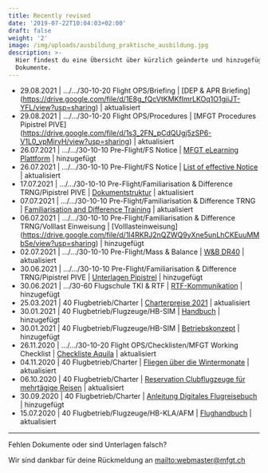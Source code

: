 ```yaml
---
title: Recently revised
date: '2019-07-22T10:04:03+02:00'
draft: false
weight: '2'
image: /img/uploads/ausbildung_praktische_ausbildung.jpg
description: >-
  Hier findest du eine Übersicht über kürzlich geänderte und hinzugefügte
  Dokumente.
---
```

* 29.08.2021 | .../.../30-10-20 Flight OPS/Briefing | [DEP & APR Briefing] (https://drive.google.com/file/d/1E8g_fQcVtKMKfImrLKOq1O1gjiJT-YFL/view?usp=sharing) | aktualisiert
* 29.08.2021 | .../.../30-10-20 Flight OPS/Procedures | [MFGT Procedures Pipistrel PIVE] (https://drive.google.com/file/d/1s3_2FN_pCdQUgj5zSP6-V1L0_vpMirvH/view?usp=sharing) | aktualisiert
* 26.07.2021 | .../.../30-10-10 Pre-Flight/FS Notice | [MFGT eLearning Plattform](https://drive.google.com/file/d/1w-NlEoa8HkYLbBdloShdrlpFPpq8eGKw/view?usp=sharing) | hinzugefügt
* 26.07.2021 | .../.../30-10-10 Pre-Flight/FS Notice | [List of effective Notice](https://drive.google.com/file/d/1tVSvQNFSVGfpGLmCCFc6RFrzdSAO_4RI/view?usp=sharing) | aktualisiert
* 17.07.2021 | .../.../30-10-10 Pre-Flight/Familiarisation & Difference TRNG/Pipistrel PIVE | [Dokumentstruktur](https://drive.google.com/drive/folders/1pU0ddjTRmQUX7f2CCeyTC-X5BlE_QUYY) | aktualisiert
* 07.07.2021 | .../.../30-10-10 Pre-Flight/Familiarisation & Difference TRNG | [Familiarisation and Difference Training](https://drive.google.com/file/d/1vdwqTvfX290SYWCNW-PJRjaLL_vrTIRE/view?usp=sharing) | aktualisiert
* 06.07.2021 | .../.../30-10-10 Pre-Flight/Familiarisation & Difference TRNG/Volllast Einweisung | [Volllasteinweisung] (https://drive.google.com/file/d/1l4RKRJ2nQZWQ9yXne5unLhCKEuuMMbSe/view?usp=sharing) | hinzugefügt
* 02.07.2021 | .../.../30-10-10 Pre-Flight/Mass & Balance | [W&B DR40](https://drive.google.com/file/d/1zGspYrrvaRJce-UFmudhsOJkk4eGgvB7/view?usp=sharing) | aktualisiert
* 30.06.2021 | .../.../30-10-10 Pre-Flight/Familiarisation & Difference TRNG/Pipistrel PIVE | [Unterlagen Pipistrel](https://drive.google.com/drive/folders/1pU0ddjTRmQUX7f2CCeyTC-X5BlE_QUYY) | hinzugefügt 
* 30.06.2021 | .../30-60 Flugschule TKI & RTF | [RTF-Kommunikation](https://drive.google.com/file/d/1tIbRU546ARk6ORjvwwh3Sd3GYss0qvgo/view?usp=sharing) | hinzugefügt
* 25.03.2021 | 40 Flugbetrieb/Charter | [Charterpreise 2021](https://drive.google.com/file/d/1-sEQ5dfVikwHC0v7pn7V4ZGNiYnLyaBF/view?usp=sharing) | aktualisiert
* 30.01.2021 | 40 Flugbetrieb/Flugzeuge/HB-SIM | [Handbuch](https://drive.google.com/file/d/11Ew3q8-Peim0IYKEKpJYUfL4uB_n1KOz/view?usp=sharing) | hinzugefügt
* 30.01.2021 | 40 Flugbetrieb/Flugzeuge/HB-SIM | [Betriebskonzept](https://drive.google.com/file/d/1ny5bcvHlCNwoFvoq-7rP2PWuG1qgL4uX/view?usp=sharing) | hinzugefügt
* 26.11.2020 | .../.../30-10-20 Flight OPS/Checklisten/MFGT Working Checklist | [Checkliste Aquila](https://drive.google.com/file/d/167KZCNrE-QkCMhoGO7Bx5vYNTcZQPoPv/view?usp=sharing) | aktualisiert
* 04.11.2020 | 40 Flugbetrieb/Charter | [Fliegen über die Wintermonate](https://drive.google.com/file/d/1DtWNfvKCjlgSmEfxhlReC2Gcr6wHW0tk/view?usp=sharing) | aktualisiert
* 06.10.2020 | 40 Flugbetrieb/Charter | [Reservation Clubflugzeuge für mehrtägige Reisen](https://drive.google.com/file/d/1auVVBVUwb5MCmHcez_vhsS8L_wqkmunK/view?usp=sharing) | aktualisiert
* 30.09.2020 | 40 Flugbetrieb/Charter | [Anleitung Digitales Flugreisebuch](https://drive.google.com/file/d/1vVqRyNROSc_pzuQqnVUy4mka-3yVGpfy/view?usp=sharing) | hinzugefügt
* 15.07.2020 | 40 Flugbetrieb/Flugzeuge/HB-KLA/AFM | [Flughandbuch](https://drive.google.com/file/d/1BgttF0evePCDUFokpiqq4GCM6H9rD1FM/view?usp=sharing) | aktualisiert

<hr>

Fehlen Dokumente oder sind Unterlagen falsch? 

Wir sind dankbar für deine Rückmeldung an <mailto:webmaster@mfgt.ch>
